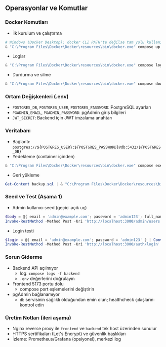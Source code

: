 ## Operasyonlar ve Komutlar

### Docker Komutları
- İlk kurulum ve çalıştırma
```powershell
# Windows (Docker Desktop): docker CLI PATH'te değilse tam yolu kullanın
& "C:\Program Files\Docker\Docker\resources\bin\docker.exe" compose up -d --build
```
- Loglar
```powershell
& "C:\Program Files\Docker\Docker\resources\bin\docker.exe" compose logs -f backend
```
- Durdurma ve silme
```powershell
& "C:\Program Files\Docker\Docker\resources\bin\docker.exe" compose down
```

### Ortam Değişkenleri (.env)
- `POSTGRES_DB`, `POSTGRES_USER`, `POSTGRES_PASSWORD`: PostgreSQL ayarları
- `PGADMIN_EMAIL`, `PGADMIN_PASSWORD`: pgAdmin giriş bilgileri
- `JWT_SECRET`: Backend için JWT imzalama anahtarı

### Veritabanı
- Bağlantı: `postgres://${POSTGRES_USER}:${POSTGRES_PASSWORD}@db:5432/${POSTGRES_DB}`
- Yedekleme (container içinden)
```powershell
& "C:\Program Files\Docker\Docker\resources\bin\docker.exe" compose exec db pg_dump -U ${env:POSTGRES_USER} ${env:POSTGRES_DB} | Out-File -FilePath backup.sql -Encoding ascii
```
- Geri yükleme
```powershell
Get-Content backup.sql | & "C:\Program Files\Docker\Docker\resources\bin\docker.exe" compose exec -T db psql -U ${env:POSTGRES_USER} ${env:POSTGRES_DB}
```

### Seed ve Test (Aşama 1)
- Admin kullanıcı seed (geçici açık uç)
```powershell
$body = @{ email = 'admin@example.com'; password = 'admin123'; full_name = 'Admin'; role = 'ADMIN' } | ConvertTo-Json
Invoke-RestMethod -Method Post -Uri 'http://localhost:3000/admin/users' -ContentType 'application/json' -Body $body
```
- Login testi
```powershell
$login = @{ email = 'admin@example.com'; password = 'admin123' } | ConvertTo-Json
Invoke-RestMethod -Method Post -Uri 'http://localhost:3000/auth/login' -ContentType 'application/json' -Body $login
```

### Sorun Giderme
- Backend API açılmıyor
  - log: `compose logs -f backend`
  - `.env` değerlerini doğrulayın
- Frontend 5173 portu dolu
  - compose port eşlemelerini değiştirin
- pgAdmin bağlanamıyor
  - `db` servisinin sağlıklı olduğundan emin olun; healthcheck çıkışlarını kontrol edin

### Üretim Notları (ileri aşama)
- Nginx reverse proxy ile `frontend` ve `backend` tek host üzerinden sunulur
- HTTPS sertifikaları (Let's Encrypt) ve güvenlik başlıkları
- İzleme: Prometheus/Grafana (opsiyonel), merkezi log
